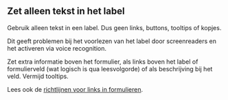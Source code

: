 <!-- @license CC0-1.0 -->

## Zet alleen tekst in het label

Gebruik alleen tekst in een label. Dus geen links, buttons, tooltips of kopjes.

Dit geeft problemen bij het voorlezen van het label door screenreaders en het activeren via voice recognition.

Zet extra informatie boven het formulier, als links boven het label of formulierveld (wat logisch is qua leesvolgorde) of als beschrijving bij het veld. Vermijd tooltips.

Lees ook de [richtlijnen voor links in formulieren](/richtlijnen/formulieren/links).
